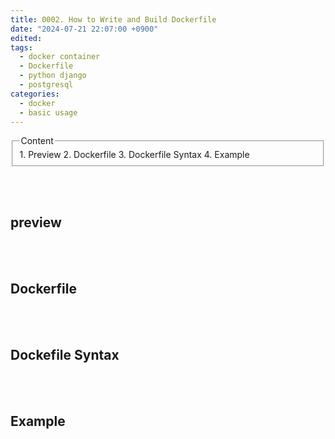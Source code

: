 ```yaml
---
title: 0002. How to Write and Build Dockerfile
date: "2024-07-21 22:07:00 +0900"
edited: 
tags:
  - docker container
  - Dockerfile
  - python django
  - postgresql
categories:
  - docker
  - basic usage
---
```



<fieldset>
<legend>Content</legend>
1. Preview
2. Dockerfile
3. Dockerfile Syntax
4. Example
</fieldset>


<br><br>
## preview
<p>

</p>


<br><br>
## Dockerfile
<p>

</p>


<br><br>
## Dockefile Syntax
<p>

</p>


<br><br>
## Example
